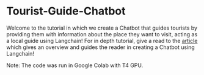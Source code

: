 # Tourist-Guide-Chatbot
Welcome to the tutorial in which we create a Chatbot that guides tourists by providing them with information about the place they want to visit, acting as a local guide using Langchain!
For in depth tutorial, give a read to the [article](https://medium.com/@alizadnan123/c27dbdd45f70) which gives an overview and guides the reader in creating a Chatbot using Langchain!

Note: The code was run in Google Colab with T4 GPU.
